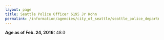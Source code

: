 ```yaml
---
layout: page
title: Seattle Police Officer 6195 Jr Kohn
permalink: /information/agencies/city_of_seattle/seattle_police_department/copbook/6195/
---
```


**Age as of Feb. 24, 2016:** 48.0
